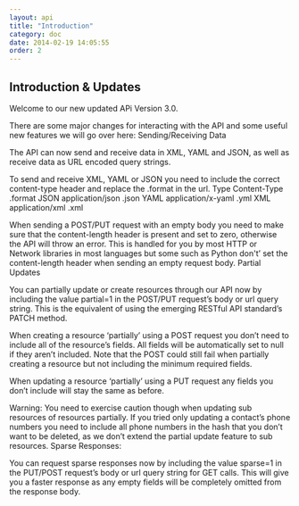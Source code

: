 ```yaml
---
layout: api
title: "Introduction"
category: doc
date: 2014-02-19 14:05:55
order: 2
---
```




## Introduction & Updates

Welcome to our new updated APi Version 3.0.

There are some major changes for interacting with the API and some useful new features we will go over here:
Sending/Receiving Data

The API can now send and receive data in XML, YAML and JSON, as well as receive data as URL encoded query strings.

To send and receive XML, YAML or JSON you need to include the correct content-type header and replace the .format in the url.
Type  Content-Type  .format
JSON  application/json  .json
YAML  application/x-yaml  .yml
XML   application/xml   .xml

When sending a POST/PUT request with an empty body you need to make sure that the content-length header is present and set to zero, otherwise the API will throw an error. This is handled for you by most HTTP or Network libraries in most languages but some such as Python don't’ set the content-length header when sending an empty request body.
Partial Updates

You can partially update or create resources through our API now by including the value partial=1 in the POST/PUT request’s body or url query string. This is the equivalent of using the emerging RESTful API standard’s PATCH method.

When creating a resource ‘partially’ using a POST request you don’t need to include all of the resource’s fields. All fields will be automatically set to null if they aren’t included. Note that the POST could still fail when partially creating a resource but not including the minimum required fields.

When updating a resource ‘partially’ using a PUT request any fields you don’t include will stay the same as before.

Warning: You need to exercise caution though when updating sub resources of resources partially. If you tried only updating a contact’s phone numbers you need to include all phone numbers in the hash that you don’t want to be deleted, as we don’t extend the partial update feature to sub resources.
Sparse Responses:

You can request sparse responses now by including the value sparse=1 in the PUT/POST request’s body or url query string for GET calls. This will give you a faster response as any empty fields will be completely omitted from the response body.

